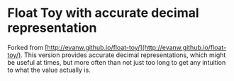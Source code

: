 # Float Toy with accurate decimal representation

Forked from [http://evanw.github.io/float-toy/](http://evanw.github.io/float-toy/).
This version provides accurate decimal representations, which might be useful at times,
but more often than not just too long to get any intuition to what the value actually is.
